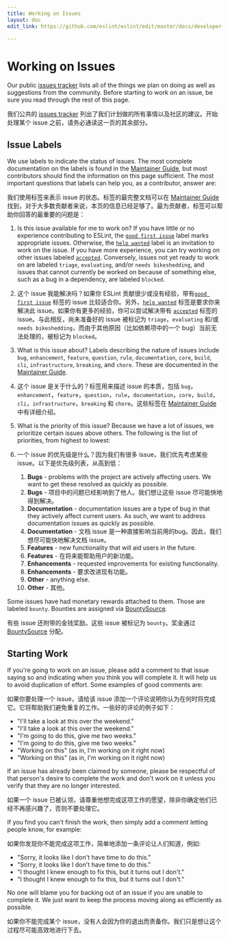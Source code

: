 ```yaml
---
title: Working on Issues
layout: doc
edit_link: https://github.com/eslint/eslint/edit/master/docs/developer-guide/contributing/working-on-issues.md

---
```

<!-- Note: No pull requests accepted for this file. See README.md in the root directory for details. -->

# Working on Issues

Our public [issues tracker](https://github.com/eslint/eslint/issues) lists all of the things we plan on doing as well as suggestions from the community. Before starting to work on an issue, be sure you read through the rest of this page.

我们公共的 [issues tracker](https://github.com/eslint/eslint/issues) 列出了我们计划做的所有事情以及社区的建议。开始处理某个 issue 之前，请务必通读这一页的其余部分。

## Issue Labels

We use labels to indicate the status of issues. The most complete documentation on the labels is found in the [Maintainer Guide](https://eslint.org/docs/maintainer-guide/issues.html#when-an-issue-is-opened), but most contributors should find the information on this page sufficient. The most important questions that labels can help you, as a contributor, answer are:

我们使用标签来表示 issue 的状态。标签的最完整文档可以在 [Maintainer Guide](https://eslint.org/docs/maintainer-guide/issues.html#when-an-issue-is-opened) 找到，对于大多数贡献者来说，本页的信息已经足够了。最为贡献者，标签可以帮助你回答的最重要的问题是：

1. Is this issue available for me to work on? If you have little or no experience contributing to ESLint, the [`good first issue`](https://github.com/eslint/eslint/labels/good%20first%20issue) label marks appropriate issues. Otherwise, the [`help wanted`](https://github.com/eslint/eslint/labels/help%20wanted) label is an invitation to work on the issue. If you have more experience, you can try working on other issues labeled [`accepted`](https://github.com/eslint/eslint/labels/accepted). Conversely, issues not yet ready to work on are labeled `triage`, `evaluating`, and/or `needs bikeshedding`, and issues that cannot currently be worked on because of something else, such as a bug in a dependency, are labeled `blocked`.
1. 这个 issue 我能解决吗？如果你 ESLint 贡献很少或没有经验，带有[`good first issue`](https://github.com/eslint/eslint/labels/good%20first%20issue) 标签的 issue 比较适合你。另外，[`help wanted`](https://github.com/eslint/eslint/labels/help%20wanted) 标签是要求你来解决此 issue。如果你有更多的经验，你可以尝试解决带有 [`accepted`](https://github.com/eslint/eslint/labels/accepted) 标签的 issue。与此相反，尚未准备好的 issue 被标记为 `triage`，`evaluating` 和/或 `needs bikeshedding`，而由于其他原因（比如依赖项中的一个 bug）当前无法处理的，被标记为 `blocked`。
1. What is this issue about? Labels describing the nature of issues include `bug`, `enhancement`, `feature`, `question`, `rule`, `documentation`, `core`, `build`, `cli`, `infrastructure`, `breaking`, and `chore`. These are documented in the [Maintainer Guide](https://eslint.org/docs/maintainer-guide/issues.html#types-of-issues).
1. 这个 issue 是关于什么的？标签用来描述 issue 的本质，包括 `bug`，`enhancement`，`feature`，`question`，`rule`，`documentation`，`core`，`build`，`cli`，`infrastructure`，`breaking` 和 `chore`。这些标签在 [Maintainer Guide](https://eslint.org/docs/maintainer-guide/issues.html#types-of-issues) 中有详细介绍。


1. What is the priority of this issue? Because we have a lot of issues, we prioritize certain issues above others. The following is the list of priorities, from highest to lowest:

1. 一个 issue 的优先级是什么？因为我们有很多 issue，我们优先考虑某些 issue。以下是优先级列表，从高到低：

    1. **Bugs** - problems with the project are actively affecting users. We want to get these resolved as quickly as possible.
    1. **Bugs** - 项目中的问题已经影响到了他人。我们想让这些 issue 尽可能快地得到解决。
    1. **Documentation** - documentation issues are a type of bug in that they actively affect current users. As such, we want to address documentation issues as quickly as possible.
    1. **Documentation** - 文档 issue 是一种直接影响当前用的bug。因此，我们想尽可能快地解决文档 issue。
    1. **Features** - new functionality that will aid users in the future.
    1. **Features** - 在将来能帮助用户的新功能。
    1. **Enhancements** - requested improvements for existing functionality.
    1. **Enhancements** - 要求改进现有功能。
    1. **Other** - anything else.
    1. **Other** - 其他。

Some issues have had monetary rewards attached to them. Those are labeled `bounty`. Bounties are assigned via [BountySource](https://www.bountysource.com/teams/eslint/issues).

有些 issue 还附带的金钱奖励。这些 issue 被标记为 `bounty`。奖金通过 [BountySource](https://www.bountysource.com/teams/eslint/issues) 分配。
    

## Starting Work

If you're going to work on an issue, please add a comment to that issue saying so and indicating when you think you will complete it. It will help us to avoid duplication of effort. Some examples of good comments are:

如果你要处理一个 issue，请给该 issue 添加一个评论说明你认为在何时将完成它。它将帮助我们避免重复的工作。一些好的评论的例子如下：

* "I'll take a look at this over the weekend."
* "I'll take a look at this over the weekend."
* "I'm going to do this, give me two weeks."
* "I'm going to do this, give me two weeks."
* "Working on this" (as in, I'm working on it right now)
* "Working on this" (as in, I'm working on it right now)

If an issue has already been claimed by someone, please be respectful of that person's desire to complete the work and don't work on it unless you verify that they are no longer interested.

如果一个 issue 已被认领，请尊重他想完成这项工作的愿望，除非你确定他们已经不再感兴趣了，否则不要处理它。

If you find you can't finish the work, then simply add a comment letting people know, for example:

如果你发现你不能完成这项工作，简单地添加一条评论让人们知道，例如:

* "Sorry, it looks like I don't have time to do this."
* "Sorry, it looks like I don't have time to do this."
* "I thought I knew enough to fix this, but it turns out I don't."
* "I thought I knew enough to fix this, but it turns out I don't."

No one will blame you for backing out of an issue if you are unable to complete it. We just want to keep the process moving along as efficiently as possible.

如果你不能完成某个 issue，没有人会因为你的退出而责备你。我们只是想让这个过程尽可能高效地进行下去。
